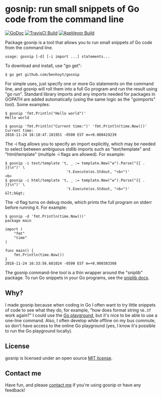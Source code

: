# gosnip: run small snippets of Go code from the command line

[![GoDoc](https://godoc.org/github.com/benhoyt/gosnip?status.png)](https://godoc.org/github.com/benhoyt/gosnip)
[![TravisCI Build](https://travis-ci.org/benhoyt/gosnip.svg)](https://travis-ci.org/benhoyt/gosnip)
[![AppVeyor Build](https://ci.appveyor.com/api/projects/status/github/benhoyt/gosnip?branch=master&svg=true)](https://ci.appveyor.com/project/benhoyt/gosnip)

Package gosnip is a tool that allows you to run small snippets of
Go code from the command line.

    usage: gosnip [-d] [-i import ...] statements...

To download and install, use "go get":

    $ go get github.com/benhoyt/gosnip

For simple uses, just specify one or more Go statements on the
command line, and gosnip will roll them into a full Go program and
run the result using "go run". Standard library imports and any
imports needed for packages in GOPATH are added automatically
(using the same logic as the "goimports" tool). Some examples:

    $ gosnip 'fmt.Println("Hello world")'
    Hello world

    $ gosnip 'fmt.Println("Current time:")' 'fmt.Println(time.Now())'
    Current time:
    2018-11-24 16:18:47.101951 -0500 EST m=+0.000419239

The -i flag allows you to specify an import explicitly, which may be
needed to select between ambiguous stdlib imports such as
"text/template" and "html/template" (multiple -i flags are
allowed). For example:

    $ gosnip -i text/template 't, _ := template.New("w").Parse("{{ . }}\n")' \
                                't.Execute(os.Stdout, "<b>")'
    <b>
    $ gosnip -i html/template 't, _ := template.New("w").Parse("{{ . }}\n")' \
                                't.Execute(os.Stdout, "<b>")'
    &lt;b&gt;

The -d flag turns on debug mode, which prints the full program on
stderr before running it. For example:

    $ gosnip -d 'fmt.Println(time.Now())'
    package main

    import (
        "fmt"
        "time"
    )

    func main() {
        fmt.Println(time.Now())
    }
    2018-11-24 16:33:56.681024 -0500 EST m=+0.000383308

The gosnip command-line tool is a thin wrapper around the
"sniplib" package. To run Go snippets in your Go programs, see the
[sniplib docs](https://godoc.org/github.com/benhoyt/gosnip/sniplib).

## Why?

I made gosnip because when coding in Go I often want to try little
snippets of code to see what they do, for example, "how does format
string `%6.3f` work again?" I could use the
[Go playground](https://play.golang.org/), but it's nice to be able
to use a one-line command. Also, I often develop while offline on my
bus commute, so don't have access to the online Go playground (yes, I
know it's possible to run the Go playground locally).

## License

gosnip is licensed under an open source [MIT license](https://github.com/benhoyt/gosnip/blob/master/LICENSE.txt).

## Contact me

Have fun, and please [contact me](https://benhoyt.com/) if you're using gosnip or have any feedback!
